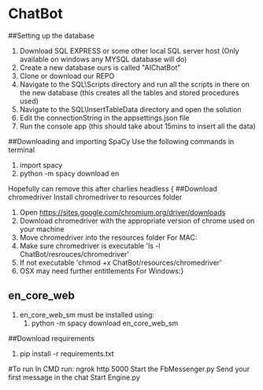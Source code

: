# ChatBot

##Setting up the database
1. Download SQL EXPRESS or some other local SQL server host (Only available on windows any MYSQL database will do)
2. Create a new database ours is called "AIChatBot"
3. Clone or download our REPO 
4. Navigate to the SQL\Scripts directory and run all the scripts in there on the new database (this creates all the tables and stored procedures used)
5. Navigate to the SQL\InsertTableData directory and open the solution
6. Edit the connectionString in the appsettings.json  file
7. Run the console app (this should take about 15mins to insert all the data)

##Downloading and importing SpaCy
Use the following commands in terminal
1. import spacy
2. python -m spacy download en

Hopefully can remove this after charlies headless {
##Download chromedriver 
Install chromedriver to resources folder
1. Open https://sites.google.com/chromium.org/driver/downloads
2. Download chromedriver with the appropriate version of chrome used on your machine
3. Move chromedriver into the resources folder
For MAC:
4. Make sure chromedriver is executable 'ls -l ChatBot/resrouces/chromedriver'
5. If not executable 'chmod +x ChatBot/resources/chromedriver'
6. OSX may need further entitlements
For Windows:}


## en_core_web
1. en_core_web_sm must be installed using:
   1. python -m spacy download en_core_web_sm


##Download requirements
1. pip install -r requirements.txt


#To run
In CMD run: ngrok http 5000
Start the FbMessenger.py
Send your first message in the chat
Start Engine.py



